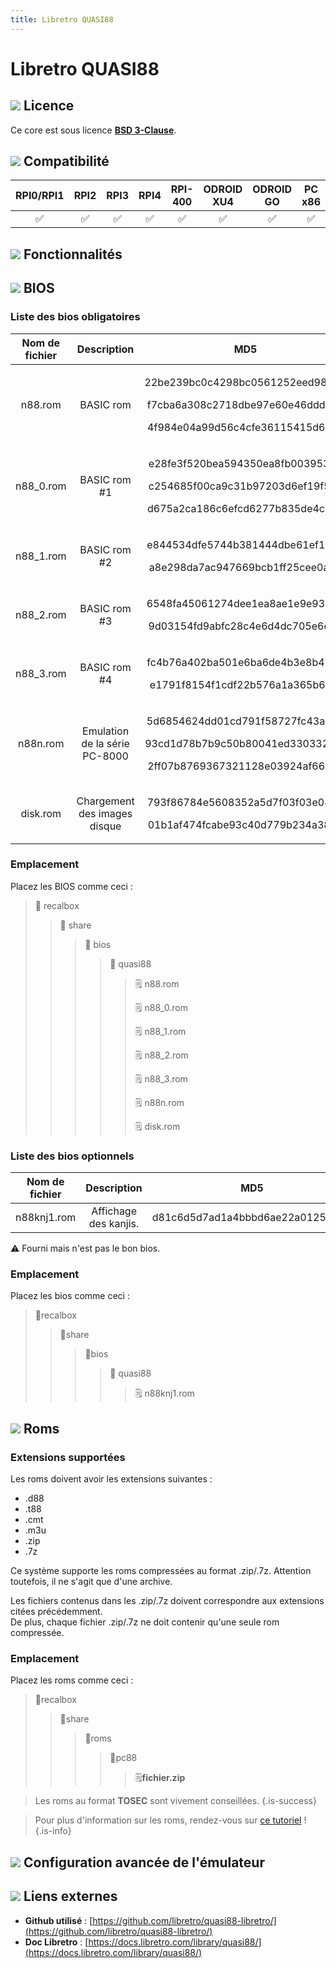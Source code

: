 ```yaml
---
title: Libretro QUASI88
---
```


# Libretro QUASI88



## ![](/migration-images/emulateurs/ordinosaures/pc-88/gerald-g-parchment-background-or-border-5.svg) Licence

Ce core est sous licence [**BSD 3-Clause**](https://github.com/libretro/quasi88-libretro/blob/master/LICENSE).

## ![](/migration-images/emulateurs/ordinosaures/pc-88/compatibility.png) Compatibilité

| RPI0/RPI1 | RPI2 | RPI3 | RPI4 | RPI-400 | ODROID XU4 | ODROID GO | PC x86 | PC X86\_64 |
| :---: | :---: | :---: | :---: | :---: | :---: | :---: | :---: | :---: |
| ✅ | ✅ | ✅ | ✅ | ✅ | ✅ | ✅ | ✅ | ✅ |

## ![](/migration-images/emulateurs/ordinosaures/pc-88/cogwheel-145804_640.png) Fonctionnalités



## ![](/migration-images/emulateurs/ordinosaures/pc-88/tqfp32.svg) BIOS

### Liste des bios obligatoires

<table>
  <thead>
    <tr>
      <th style="text-align:center"><b>Nom de fichier</b>
      </th>
      <th style="text-align:center">Description</th>
      <th style="text-align:center">MD5</th>
      <th style="text-align:center">Fourni</th>
    </tr>
  </thead>
  <tbody>
    <tr>
      <td style="text-align:center">n88.rom</td>
      <td style="text-align:center">BASIC rom</td>
      <td style="text-align:center">
        <p>22be239bc0c4298bc0561252eed98633</p>
        <p>f7cba6a308c2718dbe97e60e46ddd66a</p>
        <p>4f984e04a99d56c4cfe36115415d6eb8</p>
      </td>
      <td style="text-align:center">&#x274C;</td>
    </tr>
    <tr>
      <td style="text-align:center">n88_0.rom</td>
      <td style="text-align:center">BASIC rom #1</td>
      <td style="text-align:center">
        <p>e28fe3f520bea594350ea8fb00395370</p>
        <p>c254685f00ca9c31b97203d6ef19f5e2</p>
        <p>d675a2ca186c6efcd6277b835de4c7e5</p>
      </td>
      <td style="text-align:center">&#x274C;</td>
    </tr>
    <tr>
      <td style="text-align:center">n88_1.rom</td>
      <td style="text-align:center">BASIC rom #2</td>
      <td style="text-align:center">
        <p>e844534dfe5744b381444dbe61ef1b66</p>
        <p>a8e298da7ac947669bcb1ff25cee0a83</p>
      </td>
      <td style="text-align:center">&#x274C;</td>
    </tr>
    <tr>
      <td style="text-align:center">n88_2.rom</td>
      <td style="text-align:center">BASIC rom #3</td>
      <td style="text-align:center">
        <p>6548fa45061274dee1ea8ae1e9e93910</p>
        <p>9d03154fd9abfc28c4e6d4dc705e6e23</p>
      </td>
      <td style="text-align:center">&#x274C;</td>
    </tr>
    <tr>
      <td style="text-align:center">n88_3.rom</td>
      <td style="text-align:center">BASIC rom #4</td>
      <td style="text-align:center">
        <p>fc4b76a402ba501e6ba6de4b3e8b4273</p>
        <p>e1791f8154f1cdf22b576a1a365b6e1f</p>
      </td>
      <td style="text-align:center">&#x274C;</td>
    </tr>
    <tr>
      <td style="text-align:center">n88n.rom</td>
      <td style="text-align:center">Emulation de la s&#xE9;rie PC-8000</td>
      <td style="text-align:center">
        <p>5d6854624dd01cd791f58727fc43a525</p>
        <p>93cd1d78b7b9c50b80041ed330332ece</p>
        <p>2ff07b8769367321128e03924af668a0</p>
      </td>
      <td style="text-align:center">&#x274C;</td>
    </tr>
    <tr>
      <td style="text-align:center">disk.rom</td>
      <td style="text-align:center">Chargement des images disque</td>
      <td style="text-align:center">
        <p>793f86784e5608352a5d7f03f03e0858</p>
        <p>01b1af474fcabe93c40d779b234a3825</p>
      </td>
      <td style="text-align:center">&#x274C;</td>
    </tr>
  </tbody>
</table>

### Emplacement

Placez les BIOS comme ceci :

> 📁 recalbox
>
> > 📁 share
> >
> > > 📁 bios
> > >
> > > > 📁 quasi88
> > > >
> > > > > 🗒 n88.rom
> > > > >
> > > > > 🗒 n88\_0.rom
> > > > >
> > > > > 🗒 n88\_1.rom
> > > > >
> > > > > 🗒 n88\_2.rom
> > > > >
> > > > > 🗒 n88\_3.rom
> > > > >
> > > > > 🗒 n88n.rom
> > > > >
> > > > > 🗒 disk.rom

### Liste des bios optionnels

| Nom de fichier | Description | MD5 | Fourni |
| :---: | :---: | :---: | :---: |
| n88knj1.rom | Affichage des kanjis. | d81c6d5d7ad1a4bbbd6ae22a01257603 | ⚠ |

⚠ Fourni mais n'est pas le bon bios.

### **Emplacement**

Placez les bios comme ceci :

> 📁recalbox
>
> > 📁share
> >
> > > 📁bios
> > >
> > > > 📁 quasi88
> > > >
> > > > > 🗒 n88knj1.rom

## ![](/migration-images/emulateurs/ordinosaures/pc-88/rom-30098_640.png) Roms

### **Extensions supportées**

Les roms doivent avoir les extensions suivantes :

* .d88
* .t88
* .cmt
* .m3u
* .zip
* .7z

Ce système supporte les roms compressées au format .zip/.7z. Attention toutefois, il ne s'agit que d'une archive.

Les fichiers contenus dans les .zip/.7z doivent correspondre aux extensions citées précédemment.  
De plus, chaque fichier .zip/.7z ne doit contenir qu'une seule rom compressée.

### **Emplacement**

Placez les roms comme ceci : 

> 📁recalbox
>
> > 📁share
> >
> > > 📁roms
> > >
> > > > 📁pc88
> > > >
> > > > > 🗒**fichier.zip**


>Les roms au format **TOSEC** sont vivement conseillées.
{.is-success}


>Pour plus d'information sur les roms, rendez-vous sur [ce tutoriel](/fr/tutoriels/jeux/generalite/les-roms-et-les-isos) !
{.is-info}

## ![](/migration-images/emulateurs/ordinosaures/pc-88/hammer-28636_640.png) Configuration avancée de l'émulateur



## ![](/migration-images/emulateurs/ordinosaures/pc-88/kisspng-web-development-world-wide-web-computer-icons-webs-world-wide-web-icon-png-5ab05c24477216.4540070115215073642927.png) Liens externes

* **Github utilisé** : [https://github.com/libretro/quasi88-libretro/](https://github.com/libretro/quasi88-libretro/)
* **Doc Libretro** : [https://docs.libretro.com/library/quasi88/](https://docs.libretro.com/library/quasi88/)

